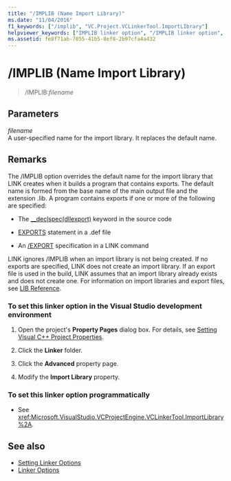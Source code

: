 ```yaml
---
title: "/IMPLIB (Name Import Library)"
ms.date: "11/04/2016"
f1_keywords: ["/implib", "VC.Project.VCLinkerTool.ImportLIbrary"]
helpviewer_keywords: ["IMPLIB linker option", "/IMPLIB linker option", "-IMPLIB linker option", "import libraries, overriding default name"]
ms.assetid: fe8f71ab-7055-41b5-8ef8-2b97cfa4a432
---
```

# /IMPLIB (Name Import Library)

> /IMPLIB:*filename*

## Parameters

*filename*<br/>
A user-specified name for the import library. It replaces the default name.

## Remarks

The /IMPLIB option overrides the default name for the import library that LINK creates when it builds a program that contains exports. The default name is formed from the base name of the main output file and the extension .lib. A program contains exports if one or more of the following are specified:

- The [__declspec(dllexport)](../../cpp/dllexport-dllimport.md) keyword in the source code

- [EXPORTS](../../build/reference/exports.md) statement in a .def file

- An [/EXPORT](../../build/reference/export-exports-a-function.md) specification in a LINK command

LINK ignores /IMPLIB when an import library is not being created. If no exports are specified, LINK does not create an import library. If an export file is used in the build, LINK assumes that an import library already exists and does not create one. For information on import libraries and export files, see [LIB Reference](../../build/reference/lib-reference.md).

### To set this linker option in the Visual Studio development environment

1. Open the project's **Property Pages** dialog box. For details, see [Setting Visual C++ Project Properties](../../ide/working-with-project-properties.md).

1. Click the **Linker** folder.

1. Click the **Advanced** property page.

1. Modify the **Import Library** property.

### To set this linker option programmatically

- See <xref:Microsoft.VisualStudio.VCProjectEngine.VCLinkerTool.ImportLibrary%2A>.

## See also

- [Setting Linker Options](../../build/reference/setting-linker-options.md)
- [Linker Options](../../build/reference/linker-options.md)
